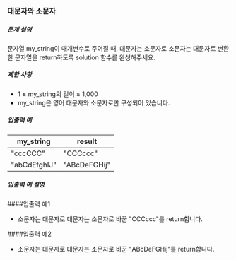 ### 대문자와 소문자

##### 문제 설명

문자열 my_string이 매개변수로 주어질 때, 대문자는 소문자로 소문자는 대문자로 변환한 문자열을 return하도록 solution 함수를 완성해주세요.

##### 제한 사항

- 1 ≤ my_string의 길이 ≤ 1,000
- my_string은 영어 대문자와 소문자로만 구성되어 있습니다.

##### 입출력 예

| my_string    | result       |
|--------------|--------------|
| "cccCCC"     | "CCCccc"     |
| "abCdEfghIJ" | "ABcDeFGHij" |


##### 입출력 예 설명
####입출력 예1
- 소문자는 대문자로 대문자는 소문자로 바꾼 "CCCccc"를 return합니다.

####입출력 예2
- 소문자는 대문자로 대문자는 소문자로 바꾼 "ABcDeFGHij"를 return합니다.